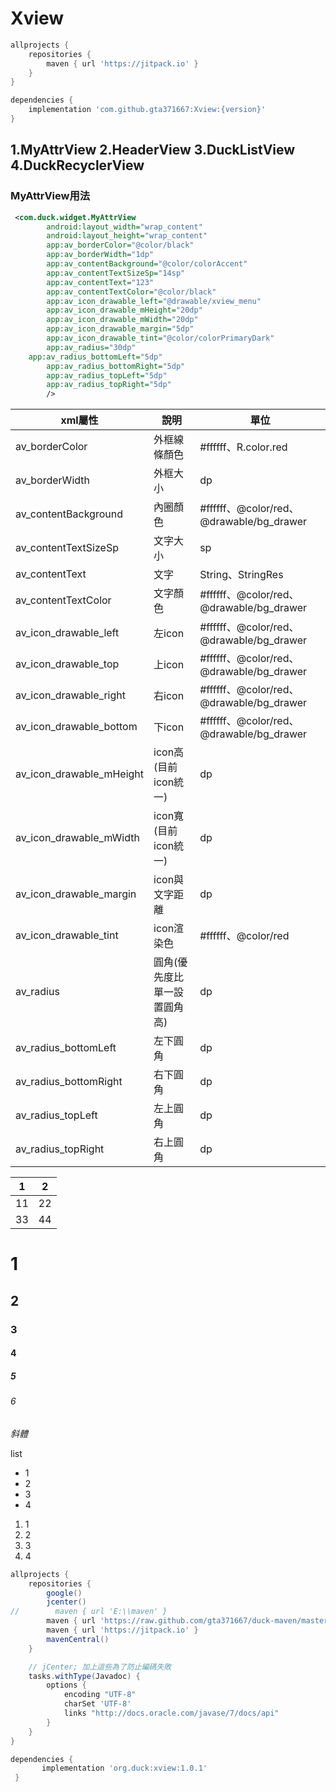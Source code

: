 # Xview

```gradle
allprojects {
	repositories {
		maven { url 'https://jitpack.io' }
	}
}

dependencies {
	implementation 'com.github.gta371667:Xview:{version}'
}
```

## 1.MyAttrView  2.HeaderView  3.DuckListView  4.DuckRecyclerView

### MyAttrView用法
```xml
 <com.duck.widget.MyAttrView
        android:layout_width="wrap_content"
        android:layout_height="wrap_content"
        app:av_borderColor="@color/black"
        app:av_borderWidth="1dp"
        app:av_contentBackground="@color/colorAccent"
        app:av_contentTextSizeSp="14sp"
        app:av_contentText="123"
        app:av_contentTextColor="@color/black"
        app:av_icon_drawable_left="@drawable/xview_menu"
        app:av_icon_drawable_mHeight="20dp"
        app:av_icon_drawable_mWidth="20dp"
        app:av_icon_drawable_margin="5dp"
        app:av_icon_drawable_tint="@color/colorPrimaryDark"
        app:av_radius="30dp"
	app:av_radius_bottomLeft="5dp"
        app:av_radius_bottomRight="5dp"
        app:av_radius_topLeft="5dp"
        app:av_radius_topRight="5dp"
        />
```
| xml屬性 | 說明 | 單位 |
| --- | --- | --- |
| av_borderColor | 外框線條顏色 | #ffffff、R.color.red |
| av_borderWidth | 外框大小 | dp |
| av_contentBackground | 內圈顏色 | #ffffff、@color/red、@drawable/bg_drawer |
| av_contentTextSizeSp | 文字大小 | sp |
| av_contentText | 文字 | String、StringRes |
| av_contentTextColor | 文字顏色 | #ffffff、@color/red、@drawable/bg_drawer |
| av_icon_drawable_left | 左icon | #ffffff、@color/red、@drawable/bg_drawer |
| av_icon_drawable_top | 上icon | #ffffff、@color/red、@drawable/bg_drawer |
| av_icon_drawable_right | 右icon | #ffffff、@color/red、@drawable/bg_drawer |
| av_icon_drawable_bottom | 下icon | #ffffff、@color/red、@drawable/bg_drawer |
| av_icon_drawable_mHeight | icon高(目前icon統一) | dp |
| av_icon_drawable_mWidth | icon寬(目前icon統一) | dp |
| av_icon_drawable_margin | icon與文字距離 | dp |
| av_icon_drawable_tint | icon渲染色 | #ffffff、@color/red |
| av_radius | 圓角(優先度比單一設置圓角高) | dp |
| av_radius_bottomLeft | 左下圓角 | dp |
| av_radius_bottomRight | 右下圓角 | dp |
| av_radius_topLeft | 左上圓角 | dp |
| av_radius_topRight | 右上圓角 | dp |


| 1 | 2 |
| --- | --- |
| 11 | 22 |
| 33 | 44 |


# 1
## 2
### 3
#### 4
##### 5
###### 6
*斜體*

list
+ 1
+ 2
+ 3
+ 4

1. 1
1. 2
1. 3
1. 4



```gradle
allprojects {
    repositories {
        google()
        jcenter()
//        maven { url 'E:\\maven' }
        maven { url 'https://raw.github.com/gta371667/duck-maven/master/' }
        maven { url 'https://jitpack.io' }
        mavenCentral()
    }

    // jCenter; 加上這些為了防止編碼失敗
    tasks.withType(Javadoc) {
        options {
            encoding "UTF-8"
            charSet 'UTF-8'
            links "http://docs.oracle.com/javase/7/docs/api"
        }
    }
}

dependencies {
       implementation 'org.duck:xview:1.0.1'
 }

```
